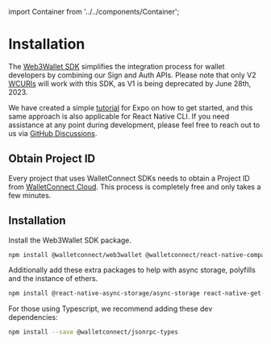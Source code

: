 import Container from '../../components/Container';

# Installation

The [Web3Wallet SDK](https://medium.com/walletconnect/simplifying-integration-for-wallet-developers-with-the-new-web3wallet-sdk-8706b69e149c) simplifies the integration process for wallet developers by combining our Sign and Auth APIs. Please note that only V2 [WCURIs](../../specs/clients/core/pairing/pairing-uri) will work with this SDK, as V1 is being deprecated by June 28th, 2023.

We have created a simple [tutorial](https://medium.com/walletconnect/how-to-build-a-wallet-in-react-native-with-the-web3wallet-sdk-b6f57bf02f9a) for Expo on how to get started, and this same approach is also applicable for React Native CLI. If you need assistance at any point during development, please feel free to reach out to us via [GitHub Discussions](https://github.com/orgs/WalletConnect/discussions).

## Obtain Project ID

Every project that uses WalletConnect SDKs needs to obtain a Project ID from [WalletConnect Cloud](https://cloud.walletconnect.com/sign-in). This process is completely free and only takes a few minutes.

## Installation

Install the Web3Wallet SDK package.

```bash npm2yarn
npm install @walletconnect/web3wallet @walletconnect/react-native-compat
```

Additionally add these extra packages to help with async storage, polyfills and the instance of ethers.

```bash npm2yarn
npm install @react-native-async-storage/async-storage react-native-get-random-values fast-text-encoding @ethersproject/shims ethers@5.4
```

For those using Typescript, we recommend adding these dev dependencies:

```bash npm2yarn
npm install --save @walletconnect/jsonrpc-types
```
